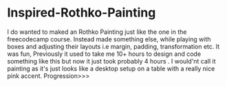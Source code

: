# Inspired-Rothko-Painting
I do wanted to maked an Rothko Painting just like the one in the freecodecamp course. Instead made something else, while playing with boxes and adjusting their layouts i.e margin, padding, transformation etc.
It was fun, Previously it used to take me 10+ hours to design and code something like this but now it just took probably 4 hours .
I would'nt call it painting as it's just looks like a desktop setup on a table with a really nice pink accent.
Progression>>>
